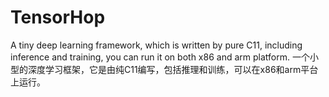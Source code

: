 # TensorHop
A tiny deep learning framework, which is written by pure C11, including inference and training, you can run it on both x86 and arm platform.  一个小型的深度学习框架，它是由纯C11编写，包括推理和训练，可以在x86和arm平台上运行。
